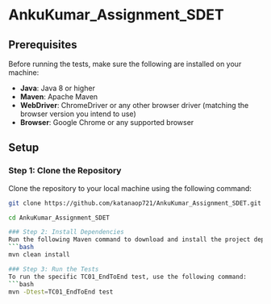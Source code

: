 # AnkuKumar_Assignment_SDET

## Prerequisites
Before running the tests, make sure the following are installed on your machine:

- **Java**: Java 8 or higher
- **Maven**: Apache Maven
- **WebDriver**: ChromeDriver or any other browser driver (matching the browser version you intend to use)
- **Browser**: Google Chrome or any supported browser

## Setup

### Step 1: Clone the Repository
Clone the repository to your local machine using the following command:

```bash
git clone https://github.com/katanaop721/AnkuKumar_Assignment_SDET.git

cd AnkuKumar_Assignment_SDET

### Step 2: Install Dependencies
Run the following Maven command to download and install the project dependencies:
```bash
mvn clean install

### Step 3: Run the Tests
To run the specific TC01_EndToEnd test, use the following command:
```bash
mvn -Dtest=TC01_EndToEnd test
